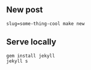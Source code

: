 ## New post
```
slug=some-thing-cool make new
```

## Serve locally

```
gem install jekyll
jekyll s
```
